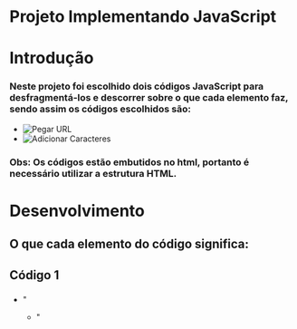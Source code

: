 # Projeto Implementando JavaScript

# Introdução
### Neste projeto foi escolhido dois códigos JavaScript para desfragmentá-los e descorrer sobre o que cada elemento faz, sendo assim os códigos escolhidos são:

 - ![Pegar URL](imagem)
 - ![Adicionar Caracteres](imagem)

### Obs: Os códigos estão embutidos no html, portanto é necessário utilizar a estrutura HTML.

# Desenvolvimento

## O que cada elemento do código significa:

## Código 1

### <script>document.write(window.location.href);</script>

- "<script>", tag HTML que indica que o conteúdo é um script.
![Script-print](imagem)

- "Document.write()", método JavaScript que escreve conteúdo na página HTML.
![Document-print](Imagem)

- "window.location.href", acessa a prioridade "href" do objeto "location" do navegador, que contém o URL atual da página.
![window-print](imagem)

## Código 2 

### <script> var str = 'Terminal Root'; var str = str.slice(0, -5)+' Bash'; document.write(str); </script>

- "<script>", Tag HTML que indica que o conteúdo é um script.
![Script-print](imagem)

- "var str ='Terminal Root'", define uma variável chamada "str" e atribui a ela o valor "Terminal Root".
![varStr-print](imagem)

- "var str = str.slice(0, -5)+"bash"; ", corta os últimos 5 caracteres da string "str" utilizando o método "slice" e concatena "bash" ao resultado, atribuindo esse novo valor á variável "str".
![varSlice-print](imagem)

- "document.write(str);", escreve o valor da variável "str" na página HTML. Nesse caso, "Terminal Bash" será escrito na página.
![documentWrite-print](imagem)

# Conclusão 

### A implementação de JavaScript em website é importante pois desempenha um papel fundamental na criação de websites interativos, dinâmicos e funcionais, melhorando a experiência do usuário e permitindo uma maior interação e personalização.

# Tecnologias Utilizadas

[MDN Web Docs](https://developer.mozilla.org/pt-BR/docs/Learn/Getting_started_with_the_web/JavaScript_basics)

[Markdown e Pandoc](http://cursos.leg.ufpr.br/prr/capMarkdown.html#:~:text=Para%20inserir%20uma%20imagem%2C%20a,texto%5D(imagem)%20.)

[Pipz](https://docs.pipz.com/central-de-ajuda/learning-center/guia-basico-de-markdown#open)

[Free Code Camp](https://www.freecodecamp.org/portuguese/news/como-formatar-codigo-em-markdown/)

[DevMedia](https://www.google.com/amp/s/www.devmedia.com.br/amp/javascript-tutorial/37257)

[ChatGpt](https://chat.openai.com/)

[Terminal Root](https://terminalroot.com.br/2016/12/alguns-codigos-simples-de-javascript-2.html)

[Hostinger](https://www.hostinger.com.br/tutoriais/o-que-e-javascript)

[Alura](https://www.alura.com.br/artigos/javascript)
